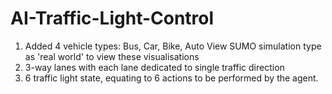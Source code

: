 # AI-Traffic-Light-Control

1.  Added 4 vehicle types: Bus, Car, Bike, Auto
    View SUMO simulation type as 'real world' to view these visualisations
2.  3-way lanes with each lane dedicated to single traffic direction
3.  6 traffic light state, equating to 6 actions to be performed by the agent.
